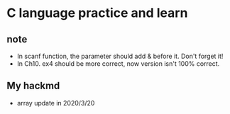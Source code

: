 # C language practice and learn<br>
## note
- In scanf function, the parameter should add & before it. Don't forget it!<br>
- In Ch10. ex4 should be more correct, now version isn't 100% correct.<br>

## My hackmd
- array update in 2020/3/20<br>